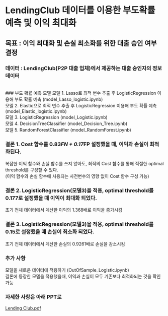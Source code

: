 # LendingClub 데이터를 이용한 부도확률 예측 및 이익 최대화
## 목표 : 이익 최대화 및 손실 최소화를 위한 대출 승인 여부 결정
### 데이터 : LendingClub(P2P 대출 업체)에서 제공하는 대출 승인자의 정보 데이터
<br>
### 부도 확률 예측 모델
모델 1. Lasso로 최적 변수 추출 후 LogisticRegression 이용해 부도 확률 예측 (model_Lasso_logistic.ipynb) 
<br>
모델 2. Elastic으로 최적 변수 추출 후 LogisticRegression 이용해 부도 확률 예측 (model_Elastic_logistic.ipynb)
<br>
모델 3. LogisticRegression (model_Logistic.ipynb)
<br>
모델 4. DecisionTreeClassifier (model_Decision_Tree.ipynb)
<br>
모델 5. RandomForestClassifier (model_RandomForest.ipynb)
<br>

### 결론 1. Cost 함수를 0.83*FN + 0.17*FP 설정했을 때, 이익과 손실이 최적화된다.
복잡한 이익 함수와 손실 함수를 쓰지 않아도, 최적의 Cost 함수를 통해 적절한 optimal threshold를 구성할 수 있다.
<br>
(이익 함수와 손실 함수에 사용되는 사전변수의 영향 없이 Cost 함수 구성 가능)
<br>
### 결론 2. LogisticRegression(모델3)을 적용, optimal threshold를 0.177로 설정했을 때 이익이 최대화 되었다.
초기 전체 데이터에서 계산한 이익의 1.368배로 이익을 증가시킴
<br>
### 결론 3. LogisticRegression(모델3)을 적용, optimal threshold를 0.15로 설정했을 때 손실이 최소화 되었다.
초기 전체 데이터에서 계산한 손실의 0.9261배로 손실을 감소시킴
<br>

### 추가 사항
모델을 새로운 데이터에 적용하기 (OutOfSample_Logistic.ipynb)
<br>
결론에 등장한 모델을 적용했을때, 이익과 손실이 모두 기존보다 최적화되는 것을 확인 가능
<br>

### 자세한 사항은 아래 PPT로
[Lending Club.pdf](https://github.com/alswjd2432/desktop-tutorial/files/11948506/Lending.Club.pdf)
